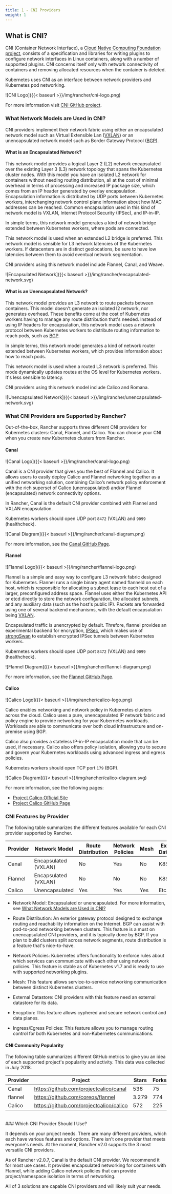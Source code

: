 ```yaml
---
title: 1 - CNI Providers
weight: 1
---
```


## What is CNI?

CNI (Container Network Interface), a [Cloud Native Computing Foundation project](https://cncf.io/), consists of a specification and libraries for writing plugins to configure network interfaces in Linux containers, along with a number of supported plugins. CNI concerns itself only with network connectivity of containers and removing allocated resources when the container is deleted.

Kubernetes uses CNI as an interface between network providers and Kubernetes pod networking.

![CNI Logo]({{< baseurl >}}/img/rancher/cni-logo.png)

For more information visit [CNI GitHub project](https://github.com/containernetworking/cni). 

### What Network Models are Used in CNI?

CNI providers implement their network fabric using either an encapsulated network model such as Virtual Extensible Lan ([VXLAN](https://github.com/coreos/flannel/blob/master/Documentation/backends.md#vxlan)) or an unencapsulated network model such as Border Gateway Protocol ([BGP](https://en.wikipedia.org/wiki/Border_Gateway_Protocol)).

#### What is an Encapsulated Network?

This network model provides a logical Layer 2 (L2) network encapsulated over the existing Layer 3 (L3) network topology that spans the Kubernetes cluster nodes. With this model you have an isolated L2 network for containers without needing routing distribution, all at the cost of minimal overhead in terms of processing and increased IP package size, which comes from an IP header generated by overlay encapsulation. Encapsulation information is distributed by UDP ports between Kubernetes workers, interchanging network control plane information about how MAC addresses can be reached. Common encapsulation used in this kind of network model is VXLAN, Internet Protocol Security (IPSec), and IP-in-IP.

In simple terms, this network model generates a kind of network bridge extended between Kubernetes workers, where pods are connected.

This network model is used when an extended L2 bridge is preferred. This network model is sensible for L3 network latencies of the Kubernetes workers. If datacenters are in distinct geolocations, be sure to have low latencies between them to avoid eventual network segmentation.

CNI providers using this network model include Flannel, Canal, and Weave.

![Encapsulated Network]({{< baseurl >}}/img/rancher/encapsulated-network.svg)

#### What is an Unencapsulated Network? 

This network model provides an L3 network to route packets between containers. This model doesn't generate an isolated l2 network, nor generates overhead. These benefits come at the cost of Kubernetes workers having to manage any route distribution that's needed. Instead of using IP headers for encapsulation, this network model uses a network protocol between Kubernetes workers to distribute routing information to reach pods, such as [BGP](https://en.wikipedia.org/wiki/Border_Gateway_Protocol).

In simple terms, this network model generates a kind of network router extended between Kubernetes workers, which provides information about how to reach pods.

This network model is used when a routed L3 network is preferred. This mode dynamically updates routes at the OS level for Kubernetes workers. It's less sensible to latency.

CNI providers using this network model include Calico and Romana.

![Unencapsulated Network]({{< baseurl >}}/img/rancher/unencapsulated-network.svg)

### What CNI Providers are Supported by Rancher?

Out-of-the-box, Rancher supports three different CNI providers for Kubernetes clusters: Canal, Flannel, and Calico. You can choose your CNI when you create new Kubernetes clusters from Rancher.

#### Canal

![Canal Logo]({{< baseurl >}}/img/rancher/canal-logo.png)

Canal is a CNI provider that gives you the best of Flannel and Calico. It allows users to easily deploy Calico and Flannel networking together as a unified networking solution, combining Calico’s network policy enforcement with the rich superset of Calico (unencapsulated) and/or Flannel (encapsulated) network connectivity options.

In Rancher, Canal is the default CNI provider combined with Flannel and VXLAN encapsulation.

Kubernetes workers should open UDP port `8472` (VXLAN) and `9099` (healthcheck).

![Canal Diagram]({{< baseurl >}}/img/rancher/canal-diagram.png)

For more information, see the [Canal GitHub Page](https://github.com/projectcalico/canal).

#### Flannel

![Flannel Logo]({{< baseurl >}}/img/rancher/flannel-logo.png)

Flannel is a simple and easy way to configure L3 network fabric designed for Kubernetes. Flannel runs a single binary agent named flanneld on each host, which is responsible for allocating a subnet lease to each host out of a larger, preconfigured address space. Flannel uses either the Kubernetes API or etcd directly to store the network configuration, the allocated subnets, and any auxiliary data (such as the host's public IP). Packets are forwarded using one of several backend mechanisms, with the default encapsulation being [VXLAN](https://github.com/coreos/flannel/blob/master/Documentation/backends.md#vxlan).

Encapsulated traffic is unencrypted by default. Threfore, flannel provides an experimental backend for encryption, [IPSec](https://github.com/coreos/flannel/blob/master/Documentation/backends.md#ipsec), which makes use of [strongSwan](https://www.strongswan.org/) to establish encrypted IPSec tunnels between Kubernetes workers. 

Kubernetes workers should open UDP port `8472` (VXLAN) and `9099` (healthcheck).

![Flannel Diagram]({{< baseurl >}}/img/rancher/flannel-diagram.png)

For more information, see the [Flannel GitHub Page](https://github.com/coreos/flannel).

#### Calico

![Calico Logo]({{< baseurl >}}/img/rancher/calico-logo.png)

Calico enables networking and network policy in Kubernetes clusters across the cloud. Calico uses a pure, unencapsulated IP network fabric and policy engine to provide networking for your Kubernetes workloads. Workloads are able to communicate over both cloud infrastructure and on-premise using BGP.

Calico also provides a stateless IP-in-IP encapsulation mode that can be used, if necessary. Calico also offers policy isolation, allowing you to secure and govern your Kubernetes workloads using advanced ingress and egress policies. 

Kubernetes workers should open TCP port `179` (BGP).

![Calico Diagram]({{< baseurl >}}/img/rancher/calico-diagram.svg)

For more information, see the following pages:

- [Project Calico Official Site](https://www.projectcalico.org/)
- [Project Calico GitHub Page](https://github.com/projectcalico/calico)


### CNI Features by Provider

The following table summarizes the different features available for each CNI provider supported by Rancher.

| Provider | Network Model | Route Distribution | Network Policies | Mesh | External Datastore | Encryption | Ingress/Egress Policies | Commercial Support |
| ---- | ---- | ---- | ---- | ---- | ---- | ---- | ---- | ---- |
| Canal | Encapsulated (VXLAN) | No | Yes | No | K8S API | No | Yes | No |
| Flannel | Encapsulated (VXLAN) | No | No | No | K8S API | No | No | No |
| Calico | Unencapsulated | Yes | Yes | Yes | Etcd | Yes | Yes | Yes |


- Network Model: Encapsulated or unencapsulated. For more information, see [What Network Models are Used in CNI?](#what-network-models-are-used-in-cni)

- Route Distribution: An exterior gateway protocol designed to exchange routing and reachability information on the Internet. BGP can assist with pod-to-pod networking between clusters. This feature is a must on unencapsulated CNI providers, and it is typically done by BGP. If you plan to build clusters split across network segments, route distribution is a feature that's nice-to-have. 

- Network Policies: Kubernetes offers functionality to enforce rules about which services can communicate with each other using network policies. This feature is stable as of Kubernetes v1.7 and is ready to use with supported networking plugins.

- Mesh: This feature allows service-to-service networking communication between distinct Kubernetes clusters. 

- External Datastore: CNI providers with this feature need an external datastore for its data.

- Encyption: This feature allows cyphered and secure network control and data planes.

- Ingress/Egress Policies: This feature allows you to manage routing control for both Kubernetes and non-Kubernetes communications.

#### CNI Community Popularity

The following table summarizes different GitHub metrics to give you an idea of each supported project's popularity and activity. This data was collected in July 2018.

| Provider | Project | Stars | Forks | Contributors |
| ---- | ---- | ---- | ---- | ---- |
| Canal | https://github.com/projectcalico/canal | 536 | 75 | 19 |
| flannel | https://github.com/coreos/flannel | 3.279 | 774 | 107 |
| Calico | https://github.com/projectcalico/calico | 572 | 225 | 82 |
<br/>
### Which CNI Provider Should I Use?

It depends on your project needs. There are many different providers, which each have various features and options. There isn't one provider that meets everyone's needs. At the moment, Rancher v2.0 supports the 3 most versatile CNI providers.

As of Rancher v2.0.7, Canal is the default CNI provider. We recommend it for most use cases. It provides encapsulated networking for containers with Flannel, while adding Calico network policies that can provide project/namespace isolation in terms of networking. 

All of 3 solutions are capable CNI providers and will likely suit your needs.
